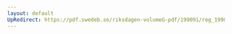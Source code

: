 ```yaml
---
layout: default
UpRedirect: https://pdf.swedeb.se/riksdagen-volumeG-pdf/199091/reg_199091_SkU/reg_199091_SkU_0013.pdf
---
```


